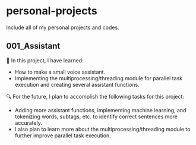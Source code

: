 # personal-projects
Include all of my personal projects and codes.

## 001_Assistant
:book: In this project, I have learned:
- How to make a small voice assistant.
- Implementing the multiprocessing/threading module for parallel task execution and creating several assistant functions.

:mag: For the future, I plan to accomplish the following tasks for this project:
- Adding more assistant functions, implementing machine learning, and tokenizing words, subtags, etc. to identify correct sentences more accurately.
- I also plan to learn more about the multiprocessing/threading module to further improve parallel task execution.

##
